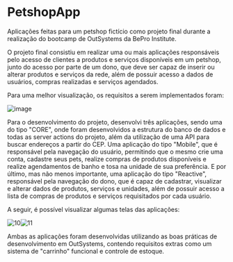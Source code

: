 # PetshopApp
Aplicações feitas para um petshop fictício como projeto final durante a realização do bootcamp de OutSystems da BePro Institute.

O projeto final consistiu em realizar uma ou mais aplicações responsáveis pelo acesso de clientes a produtos e serviços disponíveis em um petshop, junto do acesso por parte de um dono, que deve ser capaz de inserir ou alterar produtos e serviços da rede, além de possuir acesso a dados de usuários, compras realizadas e serviços agendados.

Para uma melhor visualização, os requisitos a serem implementados foram:

![image](https://github.com/DanielBonfimBarros/PetshopApp/assets/139025517/986a1e1c-04cf-41c8-8a6a-2727955a593b)

Para o desenvolvimento do projeto, desenvolvi três aplicações, sendo uma do tipo "CORE", onde foram desenvolvidos a estrutura do banco de dados e todas as server actions do projeto, além da utilização de uma API para buscar endereços a partir do CEP. Uma aplicação do tipo "Mobile", que é responsável pela navegação do usuário, permitindo que o mesmo crie uma conta, cadastre seus pets, realize compras de produtos disponíveis e realize agendamentos de banho e tosa na unidade de sua preferência. E por último, mas não menos importante, uma aplicação do tipo "Reactive", responsável pela navegação do dono, que é capaz de cadastrar, visualizar e alterar dados de produtos, serviços e unidades, além de possuir acesso a lista de compras de produtos e serviços requisitados por cada usuário.

A seguir, é possível visualizar algumas telas das aplicações:

![10](https://github.com/DanielBonfimBarros/PetshopApp/assets/139025517/0443398a-0c44-4594-af0b-fa7dfd3ad640)![11](https://github.com/DanielBonfimBarros/PetshopApp/assets/139025517/812a46e1-7cb9-4b24-bbe6-dad5583484a1)

Ambas as aplicações foram desenvolvidas utilizando as boas práticas de desenvolvimento em OutSystems, contendo requisitos extras como um sistema de "carrinho" funcional e controle de estoque.


